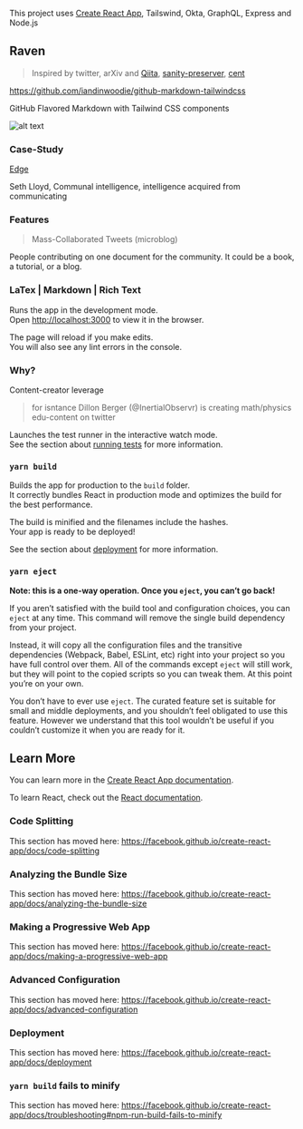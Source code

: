This project uses [Create React App](https://github.com/facebook/create-react-app), Tailswind, Okta, GraphQL, Express and Node.js

## Raven

> Inspired by twitter, arXiv and [Qiita](https://qiita.com/), [sanity-preserver](https://www.youtube.com/watch?v=S2GY3gh6qC8&feature=youtu.be), [cent](https://beta.cent.co/)

https://github.com/iandinwoodie/github-markdown-tailwindcss

GitHub Flavored Markdown with Tailwind CSS components


![alt text](https://github.com/jonas-kgomo/raven/blob/master/src/icons/raven.png "Raven")

### Case-Study

[Edge](edge.org)

Seth Lloyd, Communal intelligence, intelligence acquired from communicating

### Features

> Mass-Collaborated Tweets (microblog)

People contributing on one document for the community.
It could be a book, a tutorial, or a blog.

### LaTex | Markdown | Rich Text


Runs the app in the development mode.<br />
Open [http://localhost:3000](http://localhost:3000) to view it in the browser.

The page will reload if you make edits.<br />
You will also see any lint errors in the console.

### Why? 

Content-creator leverage 

> for isntance Dillon Berger (@InertialObservr) is creating math/physics edu-content on twitter

Launches the test runner in the interactive watch mode.<br />
See the section about [running tests](https://facebook.github.io/create-react-app/docs/running-tests) for more information.

### `yarn build`

Builds the app for production to the `build` folder.<br />
It correctly bundles React in production mode and optimizes the build for the best performance.

The build is minified and the filenames include the hashes.<br />
Your app is ready to be deployed!

See the section about [deployment](https://facebook.github.io/create-react-app/docs/deployment) for more information.

### `yarn eject`

**Note: this is a one-way operation. Once you `eject`, you can’t go back!**

If you aren’t satisfied with the build tool and configuration choices, you can `eject` at any time. This command will remove the single build dependency from your project.

Instead, it will copy all the configuration files and the transitive dependencies (Webpack, Babel, ESLint, etc) right into your project so you have full control over them. All of the commands except `eject` will still work, but they will point to the copied scripts so you can tweak them. At this point you’re on your own.

You don’t have to ever use `eject`. The curated feature set is suitable for small and middle deployments, and you shouldn’t feel obligated to use this feature. However we understand that this tool wouldn’t be useful if you couldn’t customize it when you are ready for it.

## Learn More

You can learn more in the [Create React App documentation](https://facebook.github.io/create-react-app/docs/getting-started).

To learn React, check out the [React documentation](https://reactjs.org/).

### Code Splitting

This section has moved here: https://facebook.github.io/create-react-app/docs/code-splitting

### Analyzing the Bundle Size

This section has moved here: https://facebook.github.io/create-react-app/docs/analyzing-the-bundle-size

### Making a Progressive Web App

This section has moved here: https://facebook.github.io/create-react-app/docs/making-a-progressive-web-app

### Advanced Configuration

This section has moved here: https://facebook.github.io/create-react-app/docs/advanced-configuration

### Deployment

This section has moved here: https://facebook.github.io/create-react-app/docs/deployment

### `yarn build` fails to minify

This section has moved here: https://facebook.github.io/create-react-app/docs/troubleshooting#npm-run-build-fails-to-minify
